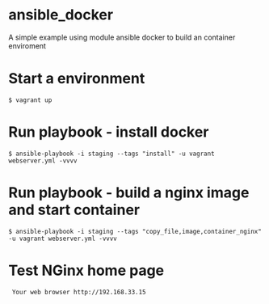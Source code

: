 # ansible_docker
A simple example using module ansible docker to build an container enviroment

# Start a environment 

``$ vagrant up``

# Run  playbook - install docker

``$ ansible-playbook -i staging --tags "install" -u vagrant webserver.yml -vvvv``


# Run  playbook - build a nginx image and start container

``$ ansible-playbook -i staging --tags "copy_file,image,container_nginx" -u vagrant webserver.yml -vvvv``

# Test NGinx home page

`` Your web browser http://192.168.33.15``
